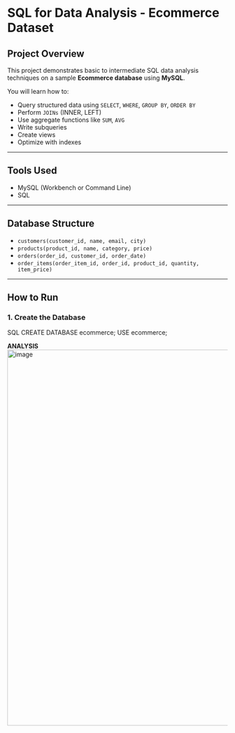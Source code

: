# SQL for Data Analysis - Ecommerce Dataset

## Project Overview
This project demonstrates basic to intermediate SQL data analysis techniques on a sample **Ecommerce database** using **MySQL**.

You will learn how to:
- Query structured data using `SELECT`, `WHERE`, `GROUP BY`, `ORDER BY`
- Perform `JOINs` (INNER, LEFT)
- Use aggregate functions like `SUM`, `AVG`
- Write subqueries
- Create views
- Optimize with indexes

---

## Tools Used
- MySQL (Workbench or Command Line)
- SQL

---

## Database Structure

- `customers(customer_id, name, email, city)`
- `products(product_id, name, category, price)`
- `orders(order_id, customer_id, order_date)`
- `order_items(order_item_id, order_id, product_id, quantity, item_price)`

---

## How to Run

### 1. Create the Database
SQL
CREATE DATABASE ecommerce;
USE ecommerce;

**ANALYSIS**
<img width="859" alt="image" src="https://github.com/user-attachments/assets/857ba9b5-4b11-49ab-b7a0-ee5899048ffd" />

